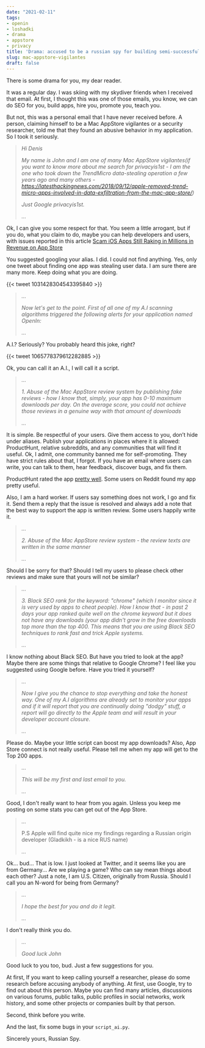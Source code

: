 ```yaml
---
date: "2021-02-11"
tags:
- openin
- loshadki
- drama
- appstore
- privacy
title: 'Drama: accused to be a russian spy for building semi-successful application and having a Russian last name'
slug: mac-appstore-vigilantes
draft: false
---
```


There is some drama for you, my dear reader.

It was a regular day. I was skiing with my skydiver friends when I received that email. At first, I thought this 
was one of those emails, you know, we can do SEO for you, build apps, hire you, promote you, teach you. 

But not, this 
was a personal email that I have never received before. A person, claiming himself to be a Mac AppStore vigilantes 
or a security researcher, told me that they found an abusive behavior in my application. So I took it seriously.


> *Hi Denis*
> 
> *My name is John and I am one of many Mac AppStore vigilantes(if you want to know more about me search for*
> *privacyis1st - I am the one who took down the TrendMicro data-stealing operation a few years ago and*
> *many others - https://latesthackingnews.com/2018/09/12/apple-removed-trend-micro-apps-involved-in-data-exfiltration-from-the-mac-app-store/)*
>
> *Just Google privacyis1st.*
> 
> *...*

Ok, I can give you some respect for that. You seem a little arrogant, but if you do, what you claim to do, maybe 
you can help developers and users, with issues reported in this article [Scam iOS Apps Still Raking in Millions in Revenue on App Store](https://www.macrumors.com/2021/02/09/scam-apps-ios-making-millions-revenue/)

You suggested googling your alias. I did. I could not find anything. Yes, only one tweet about finding one app 
was stealing user data. I am sure there are many more. Keep doing what you are doing.

{{< tweet 1031428304543395840 >}}

> *...*
> 
> *Now let's get to the point. First of all one of my A.I scanning algorithms triggered the following*
> *alerts for your application named OpenIn:*
> 
> *...*

A.I.? Seriously? You probably heard this joke, right?

{{< tweet 1065778379612282885 >}}

Ok, you can call it an A.I., I will call it a script.

> *...*
> 
> *1. Abuse of the Mac AppStore review system by publishing fake reviews - how I know that, simply, your app has 0-10*
> *maximum downloads per day. On the average score, you could not achieve those reviews in a genuine way with*
> *that amount of downloads*
> 
> *...*

It is simple. Be respectful of your users. Give them access to you, don’t hide under aliases. Publish your applications 
in places where it is allowed: ProductHunt, relative subreddits, and any communities that will find it useful. Ok, 
I admit, one community banned me for self-promoting. They have strict rules about that, I forgot. If you have an 
email where users can write, you can talk to them, hear feedback, discover bugs, and fix them.

ProductHunt rated the app [pretty well](https://www.producthunt.com/posts/openin-app). 
Some users on Reddit found my app pretty useful.

Also, I am a hard worker. If users say something does not work, I go and fix it. Send them a reply that the issue is 
resolved and always add a note that the best way to support the app is written review. Some users happily write it.

> *...*
> 
> *2. Abuse of the Mac AppStore review system - the review texts are written in the same manner*
> 
> *...*

Should I be sorry for that? Should I tell my users to please check other reviews and make sure that yours will not be similar? 

> *...*
> 
> *3. Black SEO rank for the keyword: "chrome" (which I monitor since it is very used by apps to cheat people).*
> *How I know that - in past 2 days your app ranked quite well on the chrome keyword but it does not have any*
> *downloads (your app didn't grow in the free downloads top more than the top 400. This means that you are*
> *using Black SEO techniques to rank fast and trick Apple systems.*
> 
> *...*

I know nothing about Black SEO. But have you tried to look at the app? Maybe there are some things that relative to Google Chrome?
I feel like you suggested using Google before. Have you tried it yourself?

> *...*
>
> *Now I give you the chance to stop everything and take the honest way.*
> *One of my A.I algorithms are already set to monitor your apps and if it will report that you are continually*
> *doing "dodgy" stuff, a report will go directly to the Apple team and will result in your developer account closure.*
>
> *...*

Please do. Maybe your little script can boost my app downloads? Also, App Store connect is not really useful. 
Please tell me when my app will get to the Top 200 apps.

> *...*
> 
> *This will be my first and last email to you.*
>
> *...*

Good, I don't really want to hear from you again. Unless you keep me posting on some stats you can get out of the App Store.

> *...*
>
> P.S Apple will find quite nice my findings regarding a Russian origin developer (Gladkikh - is a nice RUS name)
>
> *...*

Ok... bud... That is low. I just looked at Twitter, and it seems like you are from Germany... Are we playing a game? 
Who can say mean things about each other? Just a note, I am U.S. Citizen, originally from Russia. 
Should I call you an N-word for being from Germany?

> *...*
> 
> *I hope the best for you and do it legit.*
> 
> *...*

I don't really think you do.

> *...*
>
> *Good luck*
> *John*

Good luck to you too, bud. Just a few suggestions for you.

At first, If you want to keep calling yourself a researcher,
please do some research before accusing anybody of anything. At first, use Google, try to find out about this person. 
Maybe you can find many articles, discussions on various forums, public talks, public profiles in social networks, 
work history, and some other projects or companies built by that person.

Second, think before you write.

And the last, fix some bugs in your `script_ai.py`. 

Sincerely yours, Russian Spy. 